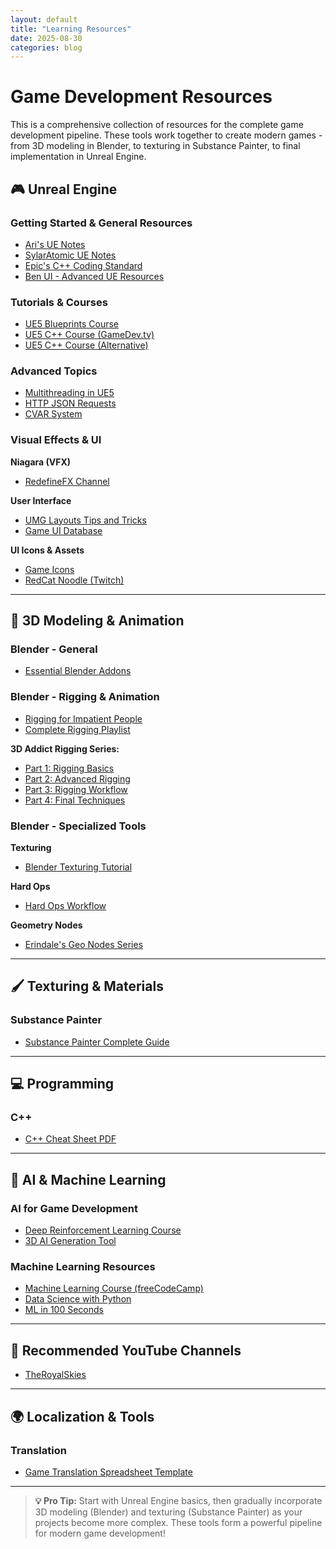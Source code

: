 ```yaml
---
layout: default
title: "Learning Resources"
date: 2025-08-30
categories: blog
---
```


# Game Development Resources

This is a comprehensive collection of resources for the complete game development pipeline. These tools work together to create modern games - from 3D modeling in Blender, to texturing in Substance Painter, to final implementation in Unreal Engine.

## 🎮 Unreal Engine

### Getting Started & General Resources
- [Ari's UE Notes](https://flassari.notion.site/Ari-s-Unreal-Engine-Notes-1a75e43f4014464984d4fae0617e5cef)
- [SylarAtomic UE Notes](https://sylaratomic.com/posts/sylaratomic-unreal-engine-notes)
- [Epic's C++ Coding Standard](https://dev.epicgames.com/documentation/en-us/unreal-engine/epic-cplusplus-coding-standard-for-unreal-engine?application_version=5.3)
- [Ben UI - Advanced UE Resources](https://benui.ca/)

### Tutorials & Courses
- [UE5 Blueprints Course](https://www.udemy.com/share/1024Wa3@wtuI16mQlHc9Bm0bsjU-Yxgln6p1dJF7htUVgEAv6_VUErLaF9hCNjmTlvT71Cg6/) 
- [UE5 C++ Course (GameDev.tv)](https://www.udemy.com/share/101XRs3@CrJ05jIFZIEEKcJtUDa6sPXHheknza0Ly2sLsmVpQ2XdAbB7C4tuaHgMw8vsG8HG/)
- [UE5 C++ Course (Alternative)](https://www.udemy.com/share/107vg03@uUbSFTAyEBDs6__rWjtRINa_U_W1PyrK1dZDrFD0J-Fhdsw5AwiqKlOWQZJMnI14/)

### Advanced Topics
- [Multithreading in UE5](https://inoland.net/unreal-engine-5-multithreading/)
- [HTTP JSON Requests](https://www.tomlooman.com/unreal-engine-async-blueprint-http-json/)
- [CVAR System](https://www.youtube.com/watch?v=dj4kNnj4FAQ&ab_channel=UnrealEngine)

### Visual Effects & UI
**Niagara (VFX)**
- [RedefineFX Channel](https://www.youtube.com/@RedefineFX)

**User Interface**
- [UMG Layouts Tips and Tricks](https://joyrok.com/UMG-Layouts-Tips-and-Tricks)
- [Game UI Database](https://www.gameuidatabase.com/)

**UI Icons & Assets**
- [Game Icons](https://game-icons.net/)
- [RedCat Noodle (Twitch)](https://www.twitch.tv/redcat_noodle)

---

## 🎨 3D Modeling & Animation

### Blender - General
- [Essential Blender Addons](https://www.youtube.com/shorts/_koEQejv4t8)

### Blender - Rigging & Animation
- [Rigging for Impatient People](https://www.youtube.com/watch?v=DDeB4tDVCGY&ab_channel=JoeyCarlino)
- [Complete Rigging Playlist](https://www.youtube.com/watch?v=m-Obo_nC3SM&list=PLzg4_2BrWAVwkQvVPJoNaXNN4dXY0Xjkl&ab_channel=JoeyCarlino)

**3D Addict Rigging Series:**
- [Part 1: Rigging Basics](https://www.youtube.com/watch?v=vZaNZhAoMts)
- [Part 2: Advanced Rigging](https://www.youtube.com/watch?v=ZkAk-GYpcvs)
- [Part 3: Rigging Workflow](https://www.youtube.com/watch?v=HjGOeg2PO8Q)
- [Part 4: Final Techniques](https://www.youtube.com/watch?v=6BUgz7Lr1Ig)

### Blender - Specialized Tools
**Texturing**
- [Blender Texturing Tutorial](https://www.youtube.com/shorts/noInRltAsXo)

**Hard Ops**
- [Hard Ops Workflow](https://www.youtube.com/watch?v=vfxG9c2Ogow&t=1443s&ab_channel=JoshGambrell)

**Geometry Nodes**
- [Erindale's Geo Nodes Series](https://www.youtube.com/watch?v=xBM4BPpfbUg&list=PLVm7O9OzjT6EIDtFGC67QxGsHkz3_RbIw&ab_channel=Erindale)

---

## 🖌️ Texturing & Materials

### Substance Painter
- [Substance Painter Complete Guide](https://www.youtube.com/watch?v=d9hHn1Dk0us&ab_channel=ProductionCrate)

---

## 💻 Programming

### C++
- [C++ Cheat Sheet PDF](https://hackr.io/blog/cpp-cheat-sheet-pdf)

---

## 🤖 AI & Machine Learning

### AI for Game Development
- [Deep Reinforcement Learning Course](https://huggingface.co/learn/deep-rl-course/unit4/hands-on)
- [3D AI Generation Tool](https://hyperhuman.deemos.com/)

### Machine Learning Resources
- [Machine Learning Course (freeCodeCamp)](https://www.youtube.com/watch?v=i_LwzRVP7bg&ab_channel=freeCodeCamp.org)
- [Data Science with Python](https://www.youtube.com/watch?v=29ZQ3TDGgRQ&ab_channel=DataProfessor)
- [ML in 100 Seconds](https://www.youtube.com/watch?v=PeMlggyqz0Y&ab_channel=Fireship)

---

## 🎥 Recommended YouTube Channels
- [TheRoyalSkies](https://www.youtube.com/@TheRoyalSkies)

---

## 🌍 Localization & Tools

### Translation
- [Game Translation Spreadsheet Template](https://docs.google.com/spreadsheets/d/17f0dQawb-s_Fd7DHgmVvJoEGDMH_yoSd8EYigrb0zmM/edit?gid=310116733#gid=310116733)

---

> **💡 Pro Tip:** Start with Unreal Engine basics, then gradually incorporate 3D modeling (Blender) and texturing (Substance Painter) as your projects become more complex. These tools form a powerful pipeline for modern game development!